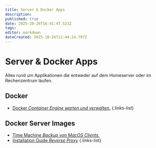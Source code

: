 ```yaml
---
title: Server & Docker Apps
description: 
published: true
date: 2025-10-26T16:41:47.521Z
tags: 
editor: markdown
dateCreated: 2025-10-26T11:44:24.707Z
---
```


# Server & Docker Apps

Alles rund um Applikationen die entweder auf dem Homeserver oder im Rechenzentrum laufen.

## Docker

- [Docker *Container Engine warten und verwalten.*](/Apps-Server/caddy-docker)
{.links-list}

## Docker Server Images

- [Time Machine *Backup von MacOS Clients.*](/Apps-Server/docker-time-machine)
- [Installation Guide *Reverse Proxy*](/Apps-Server/caddy-docker)
{.links-list}
